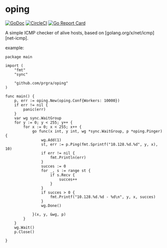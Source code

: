 # oping

[![GoDoc](https://godoc.org/github.com/prgra/oping?status.svg)](https://godoc.org/github.com/prgra/oping)
[![CircleCI](https://circleci.com/gh/prgra/oping?style=shield)](https://circleci.com/gh/prgra/oping)
[![Go Report Card](https://goreportcard.com/badge/github.com/prgra/oping)](https://goreportcard.com/report/github.com/prgra/go-oping)

A simple ICMP checker of alive hosts, based on [golang.org/x/net/icmp][net-icmp].



example: 

```
package main

import (
	"fmt"
	"sync"

	"github.com/prgra/oping"
)

func main() {
	p, err := oping.New(oping.Conf{Workers: 10000})
	if err != nil {
		panic(err)
	}
	var wg sync.WaitGroup
	for y := 0; y < 255; y++ {
		for x := 0; x < 255; x++ {
			go func(x int, y int, wg *sync.WaitGroup, p *oping.Pinger) {
				wg.Add(1)
				st, err := p.Ping(fmt.Sprintf("10.128.%d.%d", y, x), 10)
				if err != nil {
					fmt.Println(err)
				}
				succes := 0
				for _, s := range st {
					if s.Recv {
						succes++
					}
				}
				if succes > 0 {
					fmt.Printf("10.128.%d.%d - %d\n", y, x, succes)
				}
				wg.Done()

			}(x, y, &wg, p)
		}
	}
	wg.Wait()
	p.Close()

}

```